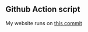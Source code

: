 ## Github Action script
My website runs on [ this commit ](https://github.com/thenerdsuperuser/thenerdsuperuser/commit/87e82f3fde1953182592a43038ae3af025287dde)
